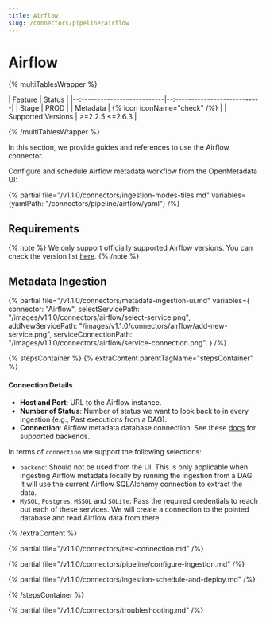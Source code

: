 ```yaml
---
title: Airflow
slug: /connectors/pipeline/airflow
---
```


# Airflow

{% multiTablesWrapper %}

| Feature                     | Status                       |
|--:--------------------------|--:---------------------------|
| Stage                       | PROD                         |
| Metadata                    | {% icon iconName="check" /%} |
| Supported Versions          | >=2.2.5 <=2.6.3              |


{% /multiTablesWrapper %}

In this section, we provide guides and references to use the Airflow connector.

Configure and schedule Airflow metadata workflow from the OpenMetadata UI:

{% partial file="/v1.1.0/connectors/ingestion-modes-tiles.md" variables={yamlPath: "/connectors/pipeline/airflow/yaml"} /%}



## Requirements

{% note %}
We only support officially supported Airflow versions. 
You can check the version list [here](https://airflow.apache.org/docs/apache-airflow/stable/installation/supported-versions.html).
{% /note %}

## Metadata Ingestion

{% partial 
  file="/v1.1.0/connectors/metadata-ingestion-ui.md" 
  variables={
    connector: "Airflow", 
    selectServicePath: "/images/v1.1.0/connectors/airflow/select-service.png",
    addNewServicePath: "/images/v1.1.0/connectors/airflow/add-new-service.png",
    serviceConnectionPath: "/images/v1.1.0/connectors/airflow/service-connection.png",
} 
/%}

{% stepsContainer %}
{% extraContent parentTagName="stepsContainer" %}

#### Connection Details

- **Host and Port**: URL to the Airflow instance.
- **Number of Status**: Number of status we want to look back to in every ingestion (e.g., Past executions from a DAG).
- **Connection**: Airflow metadata database connection. See these [docs](https://airflow.apache.org/docs/apache-airflow/stable/howto/set-up-database.html)
  for supported backends.

In terms of `connection` we support the following selections:

- `backend`: Should not be used from the UI. This is only applicable when ingesting Airflow metadata locally
    by running the ingestion from a DAG. It will use the current Airflow SQLAlchemy connection to extract the data.
- `MySQL`, `Postgres`, `MSSQL` and `SQLite`: Pass the required credentials to reach out each of these services. We
    will create a connection to the pointed database and read Airflow data from there.

{% /extraContent %}

{% partial file="/v1.1.0/connectors/test-connection.md" /%}

{% partial file="/v1.1.0/connectors/pipeline/configure-ingestion.md" /%}

{% partial file="/v1.1.0/connectors/ingestion-schedule-and-deploy.md" /%}

{% /stepsContainer %}

{% partial file="/v1.1.0/connectors/troubleshooting.md" /%}
